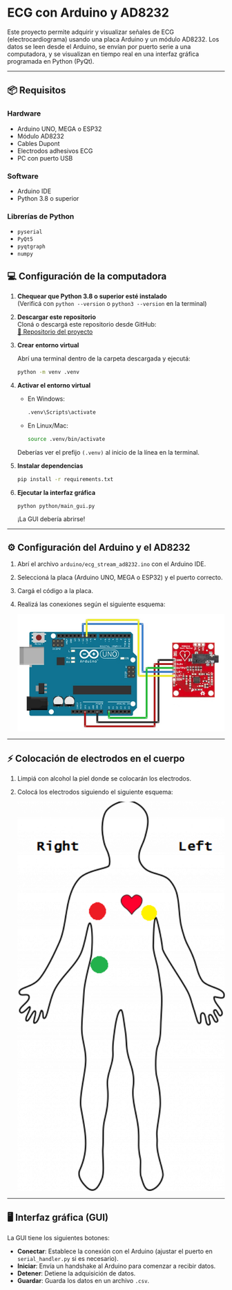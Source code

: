 # ECG con Arduino y AD8232

Este proyecto permite adquirir y visualizar señales de ECG (electrocardiograma) usando una placa Arduino y un módulo AD8232. Los datos se leen desde el Arduino, se envían por puerto serie a una computadora, y se visualizan en tiempo real en una interfaz gráfica programada en Python (PyQt).

---

## 📦 Requisitos

### Hardware
- Arduino UNO, MEGA o ESP32
- Módulo AD8232
- Cables Dupont
- Electrodos adhesivos ECG
- PC con puerto USB

### Software
- Arduino IDE
- Python 3.8 o superior

### Librerías de Python
- `pyserial`
- `PyQt5`
- `pyqtgraph`
- `numpy`

## 💻 Configuración de la computadora

1. **Chequear que Python 3.8 o superior esté instalado**  
   (Verificá con `python --version` o `python3 --version` en la terminal)

2. **Descargar este repositorio**  
   Cloná o descargá este repositorio desde GitHub:  
   [🔗 Repositorio del proyecto](https://github.com/FranTassara/ECG-arduinoPython)

3. **Crear entorno virtual**

   Abrí una terminal dentro de la carpeta descargada y ejecutá:

   ```bash
   python -m venv .venv
   ```

4. **Activar el entorno virtual**

   - En Windows:
     ```bash
     .venv\Scripts\activate
     ```
   - En Linux/Mac:
     ```bash
     source .venv/bin/activate
     ```

   Deberías ver el prefijo `(.venv)` al inicio de la línea en la terminal.

5. **Instalar dependencias**

   ```bash
   pip install -r requirements.txt
   ```

6. **Ejecutar la interfaz gráfica**

   ```bash
   python python/main_gui.py
   ```

   ¡La GUI debería abrirse!

---

## ⚙️ Configuración del Arduino y el AD8232
1. Abrí el archivo `arduino/ecg_stream_ad8232.ino` con el Arduino IDE.
2. Seleccioná la placa (Arduino UNO, MEGA o ESP32) y el puerto correcto.
3. Cargá el código a la placa.
4. Realizá las conexiones según el siguiente esquema:
 
   <p align="center">
     <img src="docs/board_arduino_setup.png" alt="Conexión Arduino - AD8232" width="500"/>
   </p>

---

## ⚡ Colocación de electrodos en el cuerpo

1. Limpiá con alcohol la piel donde se colocarán los electrodos.
2. Colocá los electrodos siguiendo el siguiente esquema:

   <p align="center">
     <img src="docs/electrode_placement.png" alt="Ubicación de electrodos ECG" width="500"/>
   </p>

---

## 🖥️ Interfaz gráfica (GUI)

La GUI tiene los siguientes botones:

- **Conectar**: Establece la conexión con el Arduino (ajustar el puerto en `serial_handler.py` si es necesario).
- **Iniciar**: Envía un handshake al Arduino para comenzar a recibir datos.
- **Detener**: Detiene la adquisición de datos.
- **Guardar**: Guarda los datos en un archivo `.csv`.
